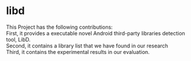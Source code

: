 # libd
This Project has the following contributions:  
First, it provides a executable novel Android third-party libraries detection tool, LibD.  
Second, it contains a library list that we have found in our research  
Third, it contains the experimental results in our evaluation.   
